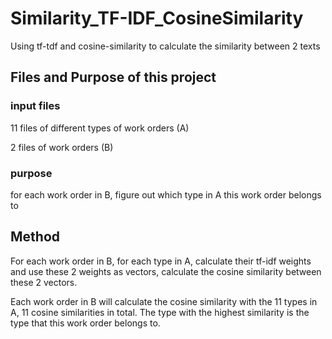 # Similarity_TF-IDF_CosineSimilarity
Using tf-tdf and cosine-similarity to calculate the similarity between 2 texts

## **Files and Purpose of this project**
### input files
11 files of different types of work orders (A)


2 files of work orders (B)
### purpose
for each work order in B, figure out which type in A this work order belongs to

## **Method**
For each work order in B, for each type in A, calculate their tf-idf weights and use these 2 weights as vectors, calculate the cosine similarity between these 2 vectors.

Each work order in B will calculate the cosine similarity with the 11 types in A, 11 cosine similarities in total. The type with the highest similarity is the type that this work order belongs to.

